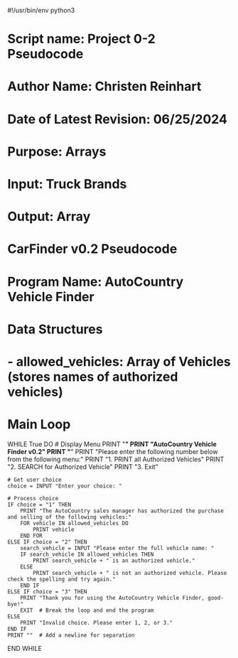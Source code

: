 #!/usr/bin/env python3

# Script name: Project 0-2 Pseudocode
# Author Name: Christen Reinhart
# Date of Latest Revision: 06/25/2024
# Purpose: Arrays
# Input: Truck Brands
# Output: Array

# CarFinder v0.2 Pseudocode

# Program Name: AutoCountry Vehicle Finder

# Data Structures
# - allowed_vehicles: Array of Vehicles (stores names of authorized vehicles)

# Main Loop
WHILE True DO
    # Display Menu
    PRINT "********************************"
    PRINT "AutoCountry Vehicle Finder v0.2"
    PRINT "********************************"
    PRINT "Please enter the following number below from the following menu:"
    PRINT "1. PRINT all Authorized Vehicles"
    PRINT "2. SEARCH for Authorized Vehicle"
    PRINT "3. Exit"
    
    # Get user choice
    choice = INPUT "Enter your choice: "
    
    # Process choice
    IF choice = "1" THEN
        PRINT "The AutoCountry sales manager has authorized the purchase and selling of the following vehicles:"
        FOR vehicle IN allowed_vehicles DO
            PRINT vehicle
        END FOR
    ELSE IF choice = "2" THEN
        search_vehicle = INPUT "Please enter the full vehicle name: "
        IF search_vehicle IN allowed_vehicles THEN
            PRINT search_vehicle + " is an authorized vehicle."
        ELSE
            PRINT search_vehicle + " is not an authorized vehicle. Please check the spelling and try again."
        END IF
    ELSE IF choice = "3" THEN
        PRINT "Thank you for using the AutoCountry Vehicle Finder, good-bye!"
        EXIT  # Break the loop and end the program
    ELSE
        PRINT "Invalid choice. Please enter 1, 2, or 3."
    END IF
    PRINT ""  # Add a newline for separation
END WHILE



